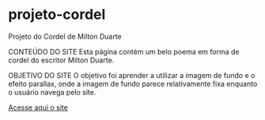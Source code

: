 # projeto-cordel
Projeto do Cordel de Milton Duarte

CONTEÚDO DO SITE
Esta página contém um belo poema em forma de cordel do escritor Milton Duarte.

OBJETIVO DO SITE
O objetivo foi aprender a utilizar a imagem de fundo e o efeito parallax, onde a imagem de fundo parece relativamente fixa enquanto o usuário navega pelo site.

<a href="http://andrebuitoni.github.io/projeto-cordel/index.html/">Acesse aqui o site</a>
